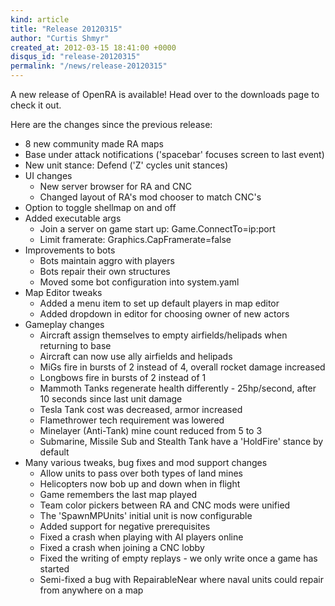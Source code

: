 ```yaml
---
kind: article
title: "Release 20120315"
author: "Curtis Shmyr"
created_at: 2012-03-15 18:41:00 +0000
disqus_id: "release-20120315"
permalink: "/news/release-20120315"
---
```


A new release of OpenRA is available! Head over to the downloads page to check it out.

Here are the changes since the previous release:

* 8 new community made RA maps
* Base under attack notifications ('spacebar' focuses screen to last event)
* New unit stance: Defend ('Z' cycles unit stances)
* UI changes
    * New server browser for RA and CNC
    * Changed layout of RA's mod chooser to match CNC's
* Option to toggle shellmap on and off
* Added executable args
    * Join a server on game start up: Game.ConnectTo=ip:port
    * Limit framerate: Graphics.CapFramerate=false
* Improvements to bots
    * Bots maintain aggro with players
    * Bots repair their own structures
    * Moved some bot configuration into system.yaml
* Map Editor tweaks
    * Added a menu item to set up default players in map editor
    * Added dropdown in editor for choosing owner of new actors
* Gameplay changes
    * Aircraft assign themselves to empty airfields/helipads when returning to base
    * Aircraft can now use ally airfields and helipads
    * MiGs fire in bursts of 2 instead of 4, overall rocket damage increased
    * Longbows fire in bursts of 2 instead of 1
    * Mammoth Tanks regenerate health differently - 25hp/second, after 10 seconds since last unit damage
    * Tesla Tank cost was decreased, armor increased
    * Flamethrower tech requirement was lowered
    * Minelayer (Anti-Tank) mine count reduced from 5 to 3
    * Submarine, Missile Sub and Stealth Tank have a 'HoldFire' stance by default
* Many various tweaks, bug fixes and mod support changes
    * Allow units to pass over both types of land mines
    * Helicopters now bob up and down when in flight
    * Game remembers the last map played
    * Team color pickers between RA and CNC mods were unified
    * The 'SpawnMPUnits' initial unit is now configurable
    * Added support for negative prerequisites
    * Fixed a crash when playing with AI players online
    * Fixed a crash when joining a CNC lobby
    * Fixed the writing of empty replays - we only write once a game has started
    * Semi-fixed a bug with RepairableNear where naval units could repair from anywhere on a map
